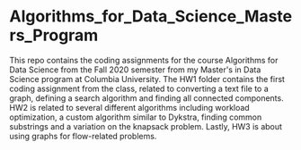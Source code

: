 # Algorithms_for_Data_Science_Masters_Program
This repo contains the coding assignments for the course Algorithms for Data Science from the Fall 2020 semester from my Master's in Data Science program at Columbia University. The HW1 folder contains the first coding assignment from the class, related to converting a text file to a graph, defining a search algorithm and finding all connected components. HW2 is related to several different algorithms including workload optimization, a custom algorithm similar to Dykstra, finding common substrings and a variation on the knapsack problem. Lastly, HW3 is about using graphs for flow-related problems.